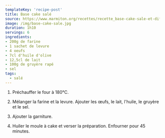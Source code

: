 ```yaml
---
templateKey: 'recipe-post'
title: Base cake salé
source: https://www.marmiton.org/recettes/recette_base-cake-sale-et-differentes-garnitures_223949.aspx
image: /img/base-cake-sale.jpg
duration: 1h10
servings: 6
ingredients:
- 200g de farine
- 1 sachet de levure
- 4 oeufs
- 7cl d'huile d'olive
- 12,5cl de lait
- 100g de gruyère rapé
- sel
tags:
  - salé
---
```

1. Préchauffer le four à 180°C. 

2. Mélanger la farine et la levure. Ajouter les œufs, le lait, l'huile, le gruyère et le sel.

3. Ajouter la garniture.

4. Huiler le moule à cake et verser la préparation. Enfourner pour 45 minutes.
